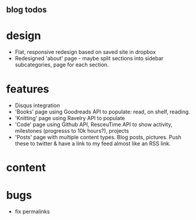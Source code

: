 blog todos
---

# design

* Flat, responsive redesign based on saved site in dropbox
* Redesigned 'about' page - maybe split sections into sidebar subcategories, page for each section.

# features

* Disqus integration
* 'Books' page using Goodreads API to populate: read, on shelf, reading.
* 'Knitting' page using Ravelry API to populate
* 'Code' page using Github API, ResceuTime API to show activity, milestones (progresss to 10k
  hours?), projects
* 'Posts' page with multiple content types. Blog posts, pictures. Push these to twitter & have a
  link to my feed almost like an RSS link.

# content

# bugs

* fix permalinks

